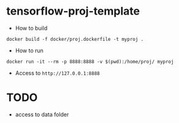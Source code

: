 # tensorflow-proj-template
* How to build
```
docker build -f docker/proj.dockerfile -t myproj .
```

* How to run
```
docker run -it --rm -p 8888:8888 -v $(pwd):/home/proj/ myproj

```

* Access to `http://127.0.0.1:8888`

# TODO
* access to data folder

